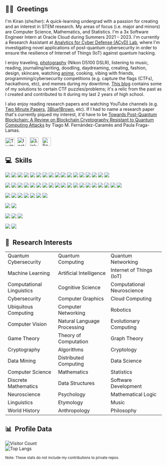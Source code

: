 ## 👋🏽&nbsp; Greetings
I'm Kiran (she/her): A quick-learning undergrad with a passion for creating and an interest in STEM research. My areas of focus (i.e. major and minors) are Computer Science, Mathematics, and Statistics. I'm a 3x Software Engineer Intern at Oracle Cloud during Summers 2021 – 2023. I'm currently a Research Assistant at <a href="https://acyd.fiu.edu" target="_blank">Analytics for Cyber Defense (ACyD) Lab</a>, where I'm investigating novel applications of post-quantum cybersecurity in order to ensure the resilience of Internet of Things (IoT) against quantum hacking.

I enjoy traveling, <a href="https://github.com/lynkos/lynkos/blob/master/PHOTOGRAPHY%20PORTFOLIO.pdf" target="_blank">photography</a> (Nikon D5100 DSLR), listening to music, reading, journaling/writing, doodling, daydreaming, creating, fashion, design, skincare, watching <a href="https://myanimelist.net/profile/lynkos" target="_blank">anime</a>, cooking, vibing with friends, programming/cybersecurity competitions (e.g. capture the flags (CTFs), hackathons, etc), and memes during my downtime. <a href="https://lynkos420.blogspot.com" target="_blank">This blog</a> contains some of my solutions to certain CTF puzzles/problems; it's a relic from the past as I created and contributed to it during my last 2 years of high school.

I also enjoy reading research papers and watching YouTube channels (e.g. <a href="https://www.youtube.com/user/keeroyz" target="_blank">Two Minute Papers</a>, <a href="https://www.youtube.com/c/3blue1brown" target="_blank">3Blue1Brown</a>, etc). If I had to name a research paper that's currently piqued my interest, it'd have to be <a href="https://ieeexplore.ieee.org/document/8967098" target="_blank">Towards Post-Quantum Blockchain: A Review on Blockchain Cryptography Resistant to Quantum Computing Attacks</a> by Tiago M. Fernández-Caramès and Paula Fraga-Lamas.

<a href="https://twitter.com/0xLynkos" target="_blank"><img src="https://upload.wikimedia.org/wikipedia/commons/6/6f/Logo_of_Twitter.svg" width="31px" height="27px" alt="Twitter" /></a>&nbsp; <a href="https://instagr.am/overanalyse" target="_blank"><img src="https://upload.wikimedia.org/wikipedia/commons/9/96/Instagram.svg" width="28px" height="28px" alt="Instagram" /></a> &nbsp; <a href="https://www.linkedin.com/in/kiran-brahmatewari" target="_blank"><img src="https://cdn.worldvectorlogo.com/logos/linkedin-icon-2.svg" width="28px" height="28px" alt="LinkedIn" /></a> &nbsp; <a href="https://open.spotify.com/user/kiwi2mii" target="_blank"><img src="https://upload.wikimedia.org/wikipedia/commons/1/19/Spotify_logo_without_text.svg" width="28px" height="28px" alt="Spotify" /></a>

## 💻&nbsp; Skills
<!-- Code -->
![](https://img.shields.io/static/v1?label=Code&message=Java&logo=oracle&color=39ae39&labelColor=393939&logoColor=white)
![](https://img.shields.io/static/v1?label=Code&message=Python&logo=python&color=39ae39&labelColor=393939&logoColor=white)
![](https://img.shields.io/static/v1?label=Code&message=HTML&logo=html5&color=39ae39&labelColor=393939&logoColor=white)
![](https://img.shields.io/static/v1?label=Code&message=CSS&logo=css3&color=39ae39&labelColor=393939&logoColor=white)
![](https://img.shields.io/static/v1?label=Code&message=C&logo=c&color=39ae39&labelColor=393939&logoColor=white)
![](https://img.shields.io/static/v1?label=Code&message=C%2B%2B&logo=c%2B%2B&color=39ae39&labelColor=393939&logoColor=white)
![](https://img.shields.io/static/v1?label=Code&message=R&logo=r&color=39ae39&labelColor=393939&logoColor=white)
![](https://img.shields.io/static/v1?label=Code&message=JavaScript&logo=javascript&color=39ae39&labelColor=393939&logoColor=white)
![](https://img.shields.io/static/v1?label=Code&message=MySQL&logo=mysql&color=39ae39&labelColor=393939&logoColor=white)
![](https://img.shields.io/static/v1?label=Code&message=JSON&logo=json&color=39ae39&labelColor=393939&logoColor=white)
![](https://img.shields.io/static/v1?label=Code&message=Vue&logo=vue.js&color=39ae39&labelColor=393939&logoColor=white)
![](https://img.shields.io/static/v1?label=Code&message=React&logo=react&color=39ae39&labelColor=393939&logoColor=white)
![](https://img.shields.io/static/v1?label=Code&message=Bootstrap&logo=bootstrap&color=39ae39&labelColor=393939&logoColor=white)
![](https://img.shields.io/static/v1?label=Code&message=Terraform&logo=terraform&color=39ae39&labelColor=393939&logoColor=white)
![](https://img.shields.io/static/v1?label=Code&message=LaTeX&logo=latex&color=39ae39&labelColor=393939&logoColor=white)
![](https://img.shields.io/static/v1?label=Code&message=Markdown&logo=markdown&color=39ae39&labelColor=393939&logoColor=white)
![](https://img.shields.io/static/v1?label=Code&message=Qiskit&logo=qiskit&color=39ae39&labelColor=393939&logoColor=white)

<!-- Tools -->
![](https://img.shields.io/static/v1?label=Tools&message=Git&logo=git&color=ae3939&labelColor=393939&logoColor=white)
![](https://img.shields.io/static/v1?label=Tools&message=GitHub&logo=github&color=ae3939&labelColor=393939&logoColor=white)
![](https://img.shields.io/static/v1?label=Tools&message=Bitbucket&logo=bitbucket&color=ae3939&labelColor=393939&logoColor=white)
![](https://img.shields.io/static/v1?label=Tools&message=Grafana&logo=grafana&color=ae3939&labelColor=393939&logoColor=white)
![](https://img.shields.io/static/v1?label=Tools&message=Jira&logo=jira&color=ae3939&labelColor=393939&logoColor=white)
![](https://img.shields.io/static/v1?label=Tools&message=Confluence&logo=confluence&color=ae3939&labelColor=393939&logoColor=white)
![](https://img.shields.io/static/v1?label=Tools&message=VMware+Fusion&logo=vmware&color=ae3939&labelColor=393939&logoColor=white)
![](https://img.shields.io/static/v1?label=Tools&message=Homebrew&logo=homebrew&color=ae3939&labelColor=393939&logoColor=white)
![](https://img.shields.io/static/v1?label=Tools&message=Vim&logo=vim&color=ae3939&labelColor=393939&logoColor=white)
![](https://img.shields.io/static/v1?label=Tools&message=Maven&logo=apache+maven&color=ae3939&labelColor=393939&logoColor=white)
![](https://img.shields.io/static/v1?label=Tools&message=Spring+Framework&logo=spring&color=ae3939&labelColor=393939&logoColor=white)
![](https://img.shields.io/static/v1?label=Tools&message=Jupyter&logo=jupyter&color=ae3939&labelColor=393939&logoColor=white)
![](https://img.shields.io/static/v1?label=Tools&message=Conda&logo=anaconda&color=ae3939&labelColor=393939&logoColor=white)
![](https://img.shields.io/static/v1?label=Tools&message=Prometheus&logo=prometheus&color=ae3939&labelColor=393939&logoColor=white)
![](https://img.shields.io/static/v1?label=Tools&message=GIMP&logo=gimp&color=ae3939&labelColor=393939&logoColor=white)
![](https://img.shields.io/static/v1?label=Tools&message=MongoDB&logo=mongodb&color=ae3939&labelColor=393939&logoColor=white)
![](https://img.shields.io/static/v1?label=Tools&message=Postman&logo=postman&color=ae3939&labelColor=393939&logoColor=white)
![](https://img.shields.io/static/v1?label=Tools&message=Docker&logo=docker&color=ae3939&labelColor=393939&logoColor=white)
![](https://img.shields.io/static/v1?label=Tools&message=Oracle+Cloud&logo=oracle&color=ae3939&labelColor=393939&logoColor=white)

<!-- IDE -->
![](https://img.shields.io/static/v1?label=IDE&message=Visual+Studio+Code&logo=visual+studio+code&color=a03fc0&labelColor=393939&logoColor=white)
![](https://img.shields.io/static/v1?label=IDE&message=IntelliJ+IDEA&logo=intellij+idea&color=a03fc0&labelColor=393939&logoColor=white)
![](https://img.shields.io/static/v1?label=IDE&message=PyCharm&logo=pycharm&color=a03fc0&labelColor=393939&logoColor=white)
![](https://img.shields.io/static/v1?label=IDE&message=Eclipse&logo=eclipse&color=a03fc0&labelColor=393939&logoColor=white)
![](https://img.shields.io/static/v1?label=IDE&message=WebStorm&logo=webstorm&color=a03fc0&labelColor=393939&logoColor=white)
![](https://img.shields.io/static/v1?label=IDE&message=RStudio&logo=rstudio&color=a03fc0&labelColor=393939&logoColor=white)
![](https://img.shields.io/static/v1?label=IDE&message=Sublime+Text&logo=sublime+text&color=a03fc0&labelColor=393939&logoColor=white)

<!-- Shell -->
![](https://img.shields.io/static/v1?label=Shell&message=iTerm2+(Bash)&logo=gnu+bash&color=white&labelColor=393939&logoColor=white)
![](https://img.shields.io/static/v1?label=Shell&message=iTerm2+(Zsh)&logo=zsh&color=white&labelColor=393939&logoColor=white)

<!-- OS -->
![](https://img.shields.io/static/v1?label=OS&message=macOS&logo=apple&color=3f7fc0&labelColor=393939&logoColor=white)
![](https://img.shields.io/static/v1?label=OS&message=Ubuntu&logo=ubuntu&color=3f7fc0&labelColor=393939&logoColor=white)
![](https://img.shields.io/static/v1?label=OS&message=Windows&logo=windows&color=3f7fc0&labelColor=393939&logoColor=white)

<!-- Languages -->
![](https://img.shields.io/static/v1?label=Languages&message=English&color=c0713f&labelColor=393939)
![](https://img.shields.io/static/v1?label=Languages&message=Dutch&color=c0713f&labelColor=393939)

## 🔬&nbsp; Research Interests
<table>
  <tr>
   <td>Quantum Cybersecurity</td>
   <td>Quantum Computing</td>
   <td>Quantum Networking</td>
 </tr>
 <tr>
   <td>Machine Learning</td>
   <td>Artificial Intelligence</td>
   <td>Internet of Things (IoT)</td>
 </tr>
 <tr>
   <td>Computational Linguistics</td>
   <td>Cognitive Science</td>
   <td>Computational Neuroscience</td>
 </tr>
 <tr>
    <td>Cybersecurity</td>
    <td>Computer Graphics</td>
    <td>Cloud Computing</td>
 </tr>
 <tr>
    <td>Ubiquitous Computing</td>
    <td>Computer Networking</td>
    <td>Robotics</td>
 </tr>
 <tr>
    <td>Computer Vision</td>
    <td>Natural Language Processing</td>
    <td>Evolutionary Computing</td>
 </tr>
 <tr>
    <td>Game Theory</td>
    <td>Theory of Computation</td>
    <td>Graph Theory</td>
 </tr>
 <tr>
    <td>Cryptography</td>
    <td>Algorithms</td>
    <td>Cryptology</td>
 </tr>
 <tr>
    <td>Data Mining</td>
    <td>Distributed Computing</td>
    <td>Data Science</td>
 </tr>
 <tr>
    <td>Computer Science</td>
    <td>Mathematics</td>
    <td>Statistics</td>
 </tr>
 <tr>
    <td>Discrete Mathematics</td>
    <td>Data Structures</td>
    <td>Software Development</td>
 </tr>
 <tr>
    <td>Neuroscience</td>
    <td>Psychology</td>
    <td>Mathematical Logic</td>
 </tr>
 <tr>
    <td>Linguistics</td>
    <td>Etymology</td>
    <td>Music</td>
 </tr>
  <tr>
    <td>World History</td>
    <td>Anthropology</td>
    <td>Philosophy</td>
 </tr>
</table>

## 📊&nbsp; Profile Data
![Visitor Count](https://profile-counter.glitch.me/lynkos/count.svg)<br>
![Top Langs](https://github-readme-stats.vercel.app/api/top-langs/?username=lynkos&hide_border=true&langs_count=5&layout=donut&theme=chartreuse-dark)

<sup>Note: These stats do not include my contributions to private repos.</sup>
